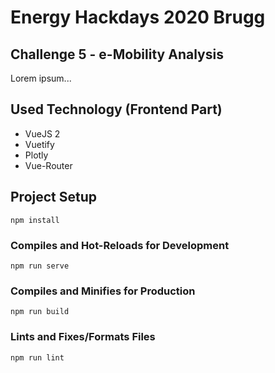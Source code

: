 # Energy Hackdays 2020 Brugg

## Challenge 5 - e-Mobility Analysis
Lorem ipsum...

## Used Technology (Frontend Part)
- VueJS 2
- Vuetify
- Plotly
- Vue-Router

## Project Setup
```
npm install
```

### Compiles and Hot-Reloads for Development
```
npm run serve
```

### Compiles and Minifies for Production
```
npm run build
```

### Lints and Fixes/Formats Files
```
npm run lint
```

